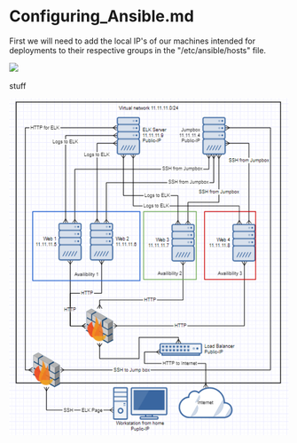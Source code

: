 # Configuring_Ansible.md

First we will need to add the local IP's of our machines intended for deployments to their respective groups in the "/etc/ansible/hosts" file.

![](master/Images/Ansible/Snip_1.png)

stuff

![](Images/ReadMe/Network_Diagram.PNG)
